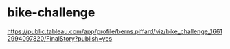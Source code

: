 # bike-challenge


https://public.tableau.com/app/profile/berns.piffard/viz/bike_challenge_16612994097820/FinalStory?publish=yes
